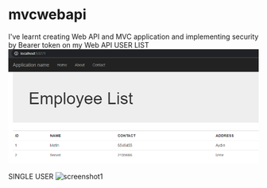 # mvcwebapi
I've learnt creating Web API and MVC application and implementing security by Bearer token on my Web API
USER LIST
![screenshot1](https://github.com/iammetintekin/mvcwebapi/blob/main/WebApiLayer/MvcPresentationLayer/Content/allget.png?raw=true)

SINGLE USER
![screenshot1](https://github.com/iammetintekin/mvcwebapi/blob/main/WebApiLayer/MvcPresentationLayer/Content/singleGet?raw=true)

